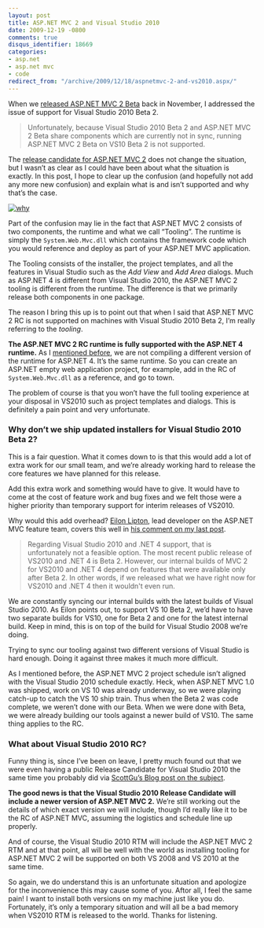 ```yaml
---
layout: post
title: ASP.NET MVC 2 and Visual Studio 2010
date: 2009-12-19 -0800
comments: true
disqus_identifier: 18669
categories:
- asp.net
- asp.net mvc
- code
redirect_from: "/archive/2009/12/18/aspnetmvc-2-and-vs2010.aspx/"
---
```


When we [released ASP.NET MVC 2
Beta](https://haacked.com/archive/2009/11/17/asp.net-mvc-2-beta-released.aspx "ASP.NET MVC 2 Beta Released")
back in November, I addressed the issue of support for Visual Studio
2010 Beta 2.

> Unfortunately, because Visual Studio 2010 Beta 2 and ASP.NET MVC 2
> Beta share components which are currently not in sync, running ASP.NET
> MVC 2 Beta on VS10 Beta 2 is not supported.

The [release candidate for ASP.NET MVC
2](https://haacked.com/archive/2009/12/16/aspnetmvc-2-rc.aspx "ASP.NET MVC 2 RC")
does not change the situation, but I wasn’t as clear as I could have
been about what the situation is exactly. In this post, I hope to clear
up the confusion (and hopefully not add any more new confusion) and
explain what is and isn’t supported and why that’s the case.

[![why](https://haacked.com/images/haacked_com/WindowsLiveWriter/ASP.NETMVC2andVisualStudio2010_113C5/why_3.jpg "why")](http://www.flickr.com/photos/emagic/56206868/ "Good Question, by e-magic: CC license by attribution some rights reserved")

Part of the confusion may lie in the fact that ASP.NET MVC 2 consists of
two components, the runtime and what we call “Tooling”. The runtime is
simply the `System.Web.Mvc.dll` which contains the framework code which
you would reference and deploy as part of your ASP.NET MVC application.

The Tooling consists of the installer, the project templates, and all
the features in Visual Studio such as the *Add View* and *Add Area*
dialogs. Much as ASP.NET 4 is different from Visual Studio 2010, the
ASP.NET MVC 2 tooling is different from the runtime. The difference is
that we primarily release both components in one package.

The reason I bring this up is to point out that when I said that ASP.NET
MVC 2 RC is not supported on machines with Visual Studio 2010 Beta 2,
I’m really referring to the *tooling*.

**The ASP.NET MVC 2 RC runtime is fully supported with the ASP.NET 4
runtime.** As I [mentioned
before](https://haacked.com/archive/2009/11/03/html-encoding-nuggets-aspnetmvc2.aspx "Html Encoding Nuggets with ASP.NET MVC 2"),
we are not compiling a different version of the runtime for ASP.NET 4.
It’s the same runtime. So you can create an ASP.NET empty web
application project, for example, add in the RC of `System.Web.Mvc.dll`
as a reference, and go to town.

The problem of course is that you won’t have the full tooling experience
at your disposal in VS2010 such as project templates and dialogs. This
is definitely a pain point and very unfortunate.

### Why don’t we ship updated installers for Visual Studio 2010 Beta 2?

This is a fair question. What it comes down to is that this would add a
lot of extra work for our small team, and we’re already working hard to
release the core features we have planned for this release.

Add this extra work and something would have to give. It would have to
come at the cost of feature work and bug fixes and we felt those were a
higher priority than temporary support for interim releases of VS2010.

Why would this add overhead? [Eilon
Lipton](http://weblogs.asp.net/leftslipper/ "Eilon Lipton's Blog"), lead
developer on the ASP.NET MVC feature team, covers this well in [his
comment on my last
post](https://haacked.com/archive/2009/12/16/aspnetmvc-2-rc.aspx#75341 "Eilon's Comment").

> Regarding Visual Studio 2010 and .NET 4 support, that is unfortunately
> not a feasible option. The most recent public release of VS2010 and
> .NET 4 is Beta 2. However, our internal builds of MVC 2 for VS2010 and
> .NET 4 depend on features that were available only after Beta 2. In
> other words, if we released what we have right now for VS2010 and .NET
> 4 then it wouldn't even run.

We are constantly syncing our internal builds with the latest builds of
Visual Studio 2010. As Eilon points out, to support VS 10 Beta 2, we’d
have to have two separate builds for VS10, one for Beta 2 and one for
the latest internal build. Keep in mind, this is on top of the build for
Visual Studio 2008 we’re doing.

Trying to sync our tooling against two different versions of Visual
Studio is hard enough. Doing it against three makes it much more
difficult.

As I mentioned before, the ASP.NET MVC 2 project schedule isn’t aligned
with the Visual Studio 2010 schedule exactly. Heck, when ASP.NET MVC 1.0
was shipped, work on VS 10 was already underway, so we were playing
catch-up to catch the VS 10 ship train. Thus when the Beta 2 was code
complete, we weren’t done with our Beta. When we were done with Beta, we
were already building our tools against a newer build of VS10. The same
thing applies to the RC.

### What about Visual Studio 2010 RC?

Funny thing is, since I’ve been on leave, I pretty much found out that
we were even having a public Release Candidate for Visual Studio 2010
the same time you probably did via [ScottGu’s Blog post on the
subject](http://weblogs.asp.net/scottgu/archive/2009/12/17/visual-studio-2010-and-net-4-0-update.aspx "VS2010 and .NET 4 update").

**The good news is that the Visual Studio 2010 Release Candidate will
include a newer version of ASP.NET MVC 2.** We’re still working out the
details of which exact version we will include, though I’d really like
it to be the RC of ASP.NET MVC, assuming the logistics and schedule line
up properly.

And of course, the Visual Studio 2010 RTM will include the ASP.NET MVC 2
RTM and at that point, all will be well with the world as installing
tooling for ASP.NET MVC 2 will be supported on both VS 2008 and VS 2010
at the same time.

So again, we do understand this is an unfortunate situation and
apologize for the inconvenience this may cause some of you. Aftor all, I
feel the same pain! I want to install both versions on my machine just
like you do. Fortunately, it’s only a temporary situation and will all
be a bad memory when VS2010 RTM is released to the world. Thanks for
listening.

